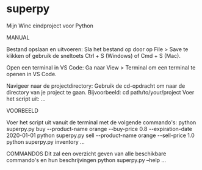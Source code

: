 # superpy
Mijn Winc eindproject voor Python

MANUAL

Bestand opslaan en uitvoeren:
Sla het bestand op door op File > Save te klikken of gebruik de sneltoets Ctrl + S (Windows) of Cmd + S (Mac).

Open een terminal in VS Code:
Ga naar View > Terminal om een terminal te openen in VS Code.

Navigeer naar de projectdirectory:
Gebruik de cd-opdracht om naar de directory van je project te gaan. Bijvoorbeeld:
cd path/to/your/project
Voer het script uit:
...

VOORBEELD

Voer het script uit vanuit de terminal met de volgende commando's:
python superpy.py buy --product-name orange --buy-price 0.8 --expiration-date 2020-01-01
python superpy.py sell --product-name orange --sell-price 1.0
python superpy.py inventory
...

COMMANDOS
Dit zal een overzicht geven van alle beschikbare commando's en hun beschrijvingen
python superpy.py –help
...

